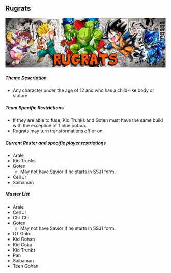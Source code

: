 ## Rugrats
![](../images/rugrat.jpg)

##### Theme Description
- Any character under the age of 12 and who has a child-like body or stature.

##### Team Specific Restrictions
- If they are able to fuse, Kid Trunks and Goten must have the same build with the exception of 1 blue potara.
- Rugrats may turn transformations off or on.

##### Current Roster and specific player restrictions

- Arale
- Kid Trunks
- Goten
    - May not have Savior if he starts in SSJ1 form.
- Cell Jr
- Saibaman
  
##### Master List
- Arale
- Cell Jr
- Chi-Chi
- Goten
    - May not have Savior if he starts in SSJ1 form.
- GT Goku
- Kid Gohan
- Kid Goku
- Kid Trunks
- Pan
- Saibaman
- Teen Gohan

